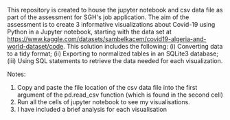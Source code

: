 This repository is created to house the jupyter notebook and csv data file as part of the assessment for SGH's job application.
The aim of the assessment is to create 3 informative visualizations about Covid-19 using Python in a Jupyter notebook, starting with the data set at https://www.kaggle.com/datasets/sambelkacem/covid19-algeria-and-world-dataset/code.
This solution includes the following:
(i) Converting data to a tidy format;
(ii) Exporting to normalized tables in an SQLite3 database;
(iii) Using SQL statements to retrieve the data needed for each visualization.

Notes:
1) Copy and paste the file location of the csv data file into the first argument of the pd.read_csv function (which is found in the second cell)
2) Run all the cells of jupyter notebook to see my visualisations.
3) I have included a brief analysis for each visualisation
